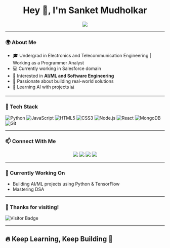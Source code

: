 <h1 align="center">Hey 👋, I'm Sanket Mudholkar</h1>

<p align="center">
  <img src="https://readme-typing-svg.herokuapp.com/?lines=Software+Engineer+%F0%9F%92%BB;AI+%2F+ML+Enthusiast+%F0%9F%A7%AC;Future+MS+CS+Student+%F0%9F%87%A9%F0%9F%87%AA&center=true&width=500&height=45">
</p>

---

### 🌍 About Me

- 🎓 Undergrad in Electronics and Telecommunication Engineering | Working as a Programmer Analyst
- 💻 Currently working in Salesforce domain
- 🧠 Interested in **AI/ML and Software Engineering**
- 🚀 Passionate about building real-world solutions
- 🌱 Learning AI with projects 📊

---

### 🔧 Tech Stack

![Python](https://img.shields.io/badge/-Python-333333?style=for-the-badge&logo=python)
![JavaScript](https://img.shields.io/badge/-JavaScript-333333?style=for-the-badge&logo=javascript)
![HTML5](https://img.shields.io/badge/-HTML5-333333?style=for-the-badge&logo=html5)
![CSS3](https://img.shields.io/badge/-CSS3-333333?style=for-the-badge&logo=css3)
![Node.js](https://img.shields.io/badge/-Node.js-333333?style=for-the-badge&logo=node.js)
![React](https://img.shields.io/badge/-React-333333?style=for-the-badge&logo=react)
![MongoDB](https://img.shields.io/badge/-MongoDB-333333?style=for-the-badge&logo=mongodb)
![Git](https://img.shields.io/badge/-Git-333333?style=for-the-badge&logo=git)

---

### 📫 Connect With Me

<p align="center">
  <a href="https://www.linkedin.com/in/sanket-mudholkar/"><img src="https://img.shields.io/badge/-LinkedIn-0077B5?style=for-the-badge&logo=linkedin&logoColor=white"/></a>
  <a href="mailto:sanketmudhulkar98@gmail.com"><img src="https://img.shields.io/badge/-Gmail-D14836?style=for-the-badge&logo=gmail&logoColor=white"/></a>
  <a href="https://github.com/sanket0708"><img src="https://img.shields.io/badge/-GitHub-333333?style=for-the-badge&logo=github&logoColor=white"/></a>
  <a href="https://leetcode.com/u/sanket0708/"><img src="https://img.shields.io/badge/-LeetCode-FFA116?style=for-the-badge&logo=leetcode&logoColor=black"/></a>
<!--   <a href="https://your-portfolio-link.com"><img src="https://img.shields.io/badge/-Portfolio-121212?style=for-the-badge&logo=vercel&logoColor=white"/></a> -->
</p>

---

### 🧠 Currently Working On

- Building AI/ML projects using Python & TensorFlow
- Mastering DSA  

---

### 🥳 Thanks for visiting!

![Visitor Badge](https://hits.seeyoufarm.com/api/count/incr/badge.svg?url=https://github.com/sanket0708&count_bg=%2379C83D&title_bg=%23555555&icon=github.svg&icon_color=%23E7E7E7&title=visits&edge_flat=false)


---

## 🔥 Keep Learning, Keep Building 🚀
